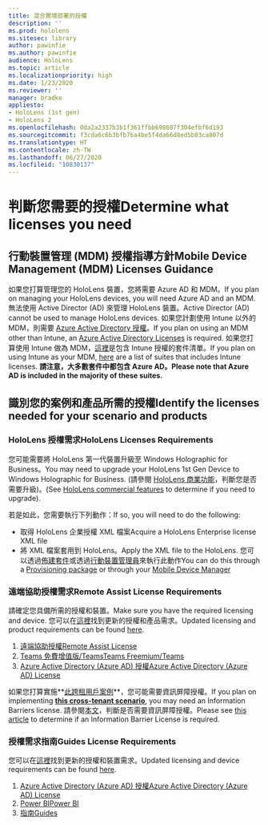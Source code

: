 ```yaml
---
title: 混合實境部署的授權
description: ''
ms.prod: hololens
ms.sitesec: library
author: pawinfie
ms.author: pawinfie
audience: HoloLens
ms.topic: article
ms.localizationpriority: high
ms.date: 1/23/2020
ms.reviewer: ''
manager: bradke
appliesto:
- HoloLens (1st gen)
- HoloLens 2
ms.openlocfilehash: 0da2a2337b3b1f361ffbb698607f304efbf6d193
ms.sourcegitcommit: f3cda6c6b3bfb7ba4be5f4da66d8ed5b03ca807d
ms.translationtype: HT
ms.contentlocale: zh-TW
ms.lasthandoff: 06/27/2020
ms.locfileid: "10830137"
---
```

# <span data-ttu-id="e2a25-102">判斷您需要的授權</span><span class="sxs-lookup"><span data-stu-id="e2a25-102">Determine what licenses you need</span></span>

## <span data-ttu-id="e2a25-103">行動裝置管理 (MDM) 授權指導方針</span><span class="sxs-lookup"><span data-stu-id="e2a25-103">Mobile Device Management (MDM) Licenses Guidance</span></span>

<span data-ttu-id="e2a25-104">如果您打算管理您的 HoloLens 裝置，您將需要 Azure AD 和 MDM。</span><span class="sxs-lookup"><span data-stu-id="e2a25-104">If you plan on managing your HoloLens devices, you will need Azure AD and an MDM.</span></span> <span data-ttu-id="e2a25-105">無法使用 Active Director (AD) 來管理 HoloLens 裝置。</span><span class="sxs-lookup"><span data-stu-id="e2a25-105">Active Director (AD) cannot be used to manage HoloLens devices.</span></span>
<span data-ttu-id="e2a25-106">如果您計劃使用 Intune 以外的 MDM，則需要 [Azure Active Directory 授權](https://docs.microsoft.com/azure/active-directory/fundamentals/active-directory-whatis)。</span><span class="sxs-lookup"><span data-stu-id="e2a25-106">If you plan on using an MDM other than Intune, an [Azure Active Directory Licenses](https://docs.microsoft.com/azure/active-directory/fundamentals/active-directory-whatis) is required.</span></span>
<span data-ttu-id="e2a25-107">如果您打算使用 Intune 做為 MDM，[這裡](https://docs.microsoft.com/intune/fundamentals/licenses)是包含 Intune 授權的套件清單。</span><span class="sxs-lookup"><span data-stu-id="e2a25-107">If you plan on using Intune as your MDM,  [here](https://docs.microsoft.com/intune/fundamentals/licenses) are a list of suites that includes Intune licenses.</span></span> **<span data-ttu-id="e2a25-108">請注意，大多數套件中都包含 Azure AD。</span><span class="sxs-lookup"><span data-stu-id="e2a25-108">Please note that Azure AD is included in the majority of these suites.</span></span>**

## <span data-ttu-id="e2a25-109">識別您的案例和產品所需的授權</span><span class="sxs-lookup"><span data-stu-id="e2a25-109">Identify the licenses needed for your scenario and products</span></span>

### <span data-ttu-id="e2a25-110">HoloLens 授權需求</span><span class="sxs-lookup"><span data-stu-id="e2a25-110">HoloLens Licenses Requirements</span></span>

<span data-ttu-id="e2a25-111">您可能需要將 HoloLens 第一代裝置升級至 Windows Holographic for Business。</span><span class="sxs-lookup"><span data-stu-id="e2a25-111">You may need to upgrade your HoloLens 1st Gen Device to Windows Holographic for Business.</span></span> <span data-ttu-id="e2a25-112">(請參閱 [HoloLens 商業功能](holoLens-commercial-features.md#feature-comparison-between-editions)，判斷您是否需要升級)。</span><span class="sxs-lookup"><span data-stu-id="e2a25-112">(See [HoloLens commercial features](holoLens-commercial-features.md#feature-comparison-between-editions) to determine if you need to upgrade).</span></span>

 <span data-ttu-id="e2a25-113">若是如此，您需要執行下列動作：</span><span class="sxs-lookup"><span data-stu-id="e2a25-113">If so, you will need to do the following:</span></span>

- <span data-ttu-id="e2a25-114">取得 HoloLens 企業授權 XML 檔案</span><span class="sxs-lookup"><span data-stu-id="e2a25-114">Acquire a HoloLens Enterprise license XML file</span></span>
- <span data-ttu-id="e2a25-115">將 XML 檔案套用到 HoloLens。</span><span class="sxs-lookup"><span data-stu-id="e2a25-115">Apply the XML file to the HoloLens.</span></span> <span data-ttu-id="e2a25-116">您可以透過[佈建套件](hololens-provisioning.md)或透過[行動裝置管理員](https://docs.microsoft.com/intune/configuration/holographic-upgrade)來執行此動作</span><span class="sxs-lookup"><span data-stu-id="e2a25-116">You can do this through a [Provisioning package](hololens-provisioning.md) or through your [Mobile Device Manager](https://docs.microsoft.com/intune/configuration/holographic-upgrade)</span></span>

### <span data-ttu-id="e2a25-117">遠端協助授權需求</span><span class="sxs-lookup"><span data-stu-id="e2a25-117">Remote Assist License Requirements</span></span>

<span data-ttu-id="e2a25-118">請確定您具備所需的授權和裝置。</span><span class="sxs-lookup"><span data-stu-id="e2a25-118">Make sure you have the required licensing and device.</span></span> <span data-ttu-id="e2a25-119">您可以在[這裡](https://docs.microsoft.com/dynamics365/mixed-reality/remote-assist/requirements)找到更新的授權和產品需求。</span><span class="sxs-lookup"><span data-stu-id="e2a25-119">Updated licensing and product requirements can be found [here](https://docs.microsoft.com/dynamics365/mixed-reality/remote-assist/requirements).</span></span>

1. [<span data-ttu-id="e2a25-120">遠端協助授權</span><span class="sxs-lookup"><span data-stu-id="e2a25-120">Remote Assist License</span></span>](https://docs.microsoft.com/dynamics365/mixed-reality/remote-assist/buy-and-deploy-remote-assist)
1. [<span data-ttu-id="e2a25-121">Teams 免費增值版/Teams</span><span class="sxs-lookup"><span data-stu-id="e2a25-121">Teams Freemium/Teams</span></span>](https://products.office.com/microsoft-teams/free)
1. [<span data-ttu-id="e2a25-122">Azure Active Directory (Azure AD) 授權</span><span class="sxs-lookup"><span data-stu-id="e2a25-122">Azure Active Directory (Azure AD) License</span></span>](https://docs.microsoft.com/azure/active-directory/fundamentals/active-directory-whatis)

<span data-ttu-id="e2a25-123">如果您打算實施**[此跨租用戶案例](https://docs.microsoft.com/dynamics365/mixed-reality/remote-assist/cross-tenant-overview#scenario-2-leasing-services-to-other-tenants)**，您可能需要資訊屏障授權。</span><span class="sxs-lookup"><span data-stu-id="e2a25-123">If you plan on implementing **[this cross-tenant scenario](https://docs.microsoft.com/dynamics365/mixed-reality/remote-assist/cross-tenant-overview#scenario-2-leasing-services-to-other-tenants)**, you may need an Information Barriers license.</span></span> <span data-ttu-id="e2a25-124">請參閱[本文](https://docs.microsoft.com/dynamics365/mixed-reality/remote-assist/cross-tenant-licensing-implementation#step-1-determine-if-information-barriers-are-necessary)，判斷是否需要資訊屏障授權。</span><span class="sxs-lookup"><span data-stu-id="e2a25-124">Please see [this article](https://docs.microsoft.com/dynamics365/mixed-reality/remote-assist/cross-tenant-licensing-implementation#step-1-determine-if-information-barriers-are-necessary) to determine if an Information Barrier License is required.</span></span>

### <span data-ttu-id="e2a25-125">授權需求指南</span><span class="sxs-lookup"><span data-stu-id="e2a25-125">Guides License Requirements</span></span>

<span data-ttu-id="e2a25-126">您可以在[這裡](https://docs.microsoft.com/dynamics365/mixed-reality/guides/requirements)找到更新的授權和裝置需求。</span><span class="sxs-lookup"><span data-stu-id="e2a25-126">Updated licensing and device requirements can be found [here](https://docs.microsoft.com/dynamics365/mixed-reality/guides/requirements).</span></span>

1. [<span data-ttu-id="e2a25-127">Azure Active Directory (Azure AD) 授權</span><span class="sxs-lookup"><span data-stu-id="e2a25-127">Azure Active Directory (Azure AD) License</span></span>](https://docs.microsoft.com/azure/active-directory/fundamentals/active-directory-whatis)
1. [<span data-ttu-id="e2a25-128">Power BI</span><span class="sxs-lookup"><span data-stu-id="e2a25-128">Power BI</span></span>](https://powerbi.microsoft.com/desktop/)
1. [<span data-ttu-id="e2a25-129">指南</span><span class="sxs-lookup"><span data-stu-id="e2a25-129">Guides</span></span>](https://docs.microsoft.com/dynamics365/mixed-reality/guides/setup)
